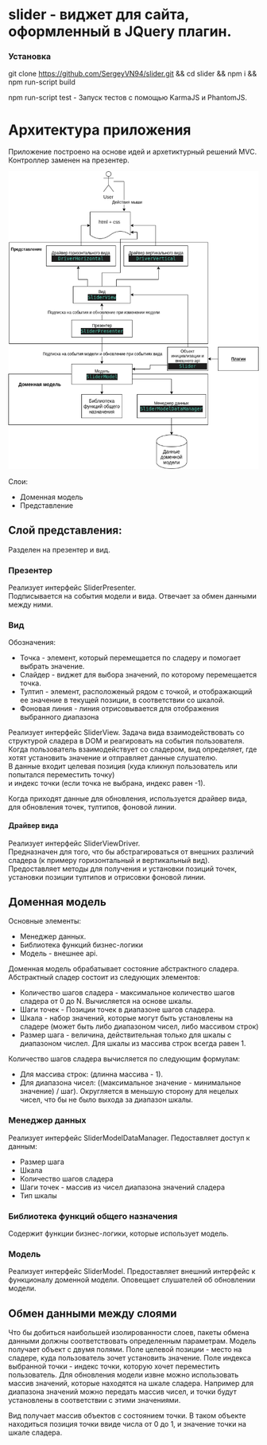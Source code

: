 # slider - виджет для сайта, оформленный в JQuery плагин.

### Установка
git clone https://github.com/SergeyVN94/slider.git && cd slider && npm i && npm run-script build
 
npm run-script test - Запуск тестов с помощью KarmaJS и PhantomJS.  


# Архитектура приложения
Приложение построено на основе идей и архетиктурный решений MVC. Контроллер заменен на презентер.

![alt text](/docs/uml.png)

Слои:
+ Доменная модель
+ Представление

## Слой представления:
Разделен на презентер и вид. 

### Презентер
Реализует интерфейс SliderPresenter.  
Подписывается на события модели и вида. Отвечает за обмен данными между ними.  

### Вид
Обозначения:
+ Точка - элемент, который перемещается по сладеру и помогает выбрать значение.
+ Слайдер - виджет для выбора значений, по которому перемещается точка.
+ Тултип - элемент, расположеный рядом с точкой, и отображающий ее значение в текущей позиции, в соответствии со шкалой.
+ Фоновая линия - линия отрисовывается для отображения выбранного диапазона

Реализует интерфейс SliderView.
Задача вида взаимодействовать со структурой сладера в DOM и реагировать на события пользователя.  
Когда пользователь взаимодействует со сладером, вид определяет, где хотят установить значение и отправляет данные слушателю.  
В данные входит целевая позиция (куда кликнул пользователь или попытался переместить точку)  
и индекс точки (если точка не выбрана, индекс равен -1).

Когда приходят данные для обновления, используется драйвер вида, для обновления точек, тултипов, фоновой линии.

#### Драйвер вида
Реализует интерфейс SliderViewDriver.  
Предназначен для того, что бы абстрагироваться от внешних различий сладера (к примеру горизонтальный и вертикальный вид).
Предоставляет методы для получения и установки позиций точек, установки позиции тултипов и отрисовки фоновой линии.


## Доменная модель
Основные элементы:
+ Менеджер данных.
+ Библиотека функций бизнес-логики
+ Модель - внешнее api.

Доменная модель обрабатывает состояние абстрактного сладера. 
Абстрактный сладер состоит из следующих элементов:
+ Количество шагов сладера - максимальное количество шагов сладера от 0 до N. Вычисляется на основе шкалы.
+ Шаги точек - Позиции точек в диапазоне шагов сладера.
+ Шкала - набор значений, которые могут быть установлены на сладере (может быть либо диапазоном чисел, либо массивом строк)
+ Размер шага - величина, действительная только для шкалы с диапазоном числел. Для шкалы из массива строк всегда равен 1.

Количество шагов сладера вычисляется по следующим формулам:
+ Для массива строк: (длинна массива - 1).
+ Для диапазона чисел: ((максимальное значение - минимальное значение) / шаг). Округляется в меньшую сторону для нецелых чисел, что бы не было выхода за диапазон шкалы.

### Менеджер данных
Реализует интерфейс SliderModelDataManager.
Педоставляет доступ к данным:
+ Размер шага
+ Шкала
+ Количество шагов сладера
+ Шаги точек - массив из чисел диапазона значений сладера
+ Тип шкалы

### Библиотека функций общего назначения
Содержит функции бизнес-логики, которые использует модель.

### Модель
Реализует интерфейс SliderModel.
Предоставляет внешний интерфейс к функционалу доменной модели. Оповещает слушателей об обновлении модели.


## Обмен данными между слоями
Что бы добиться наибольшей изолированности слоев, пакеты обмена данными должны соответствовать определенным параметрам.
Модель получает объект с двумя полями. Поле целевой позиции - место на сладере, куда пользователь зочет установить значение. Поле индекса выбранной точки - индекс точки, которую хочет переместить пользователь.
Для обновления модели извне можно использовать массив значений, которые находятся на шкале сладера. Например для диапазона значений можно передать массив чисел, и точки будут установлены в соответствии с этими значениями.

Вид получает массив объектов с состоянием точки. В таком объекте находиться позиция точки ввиде числа от 0 до 1, и значение точки на шкале сладера.
